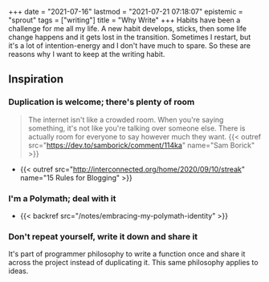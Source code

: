 +++
date = "2021-07-16"
lastmod = "2021-07-21 07:18:07"
epistemic = "sprout"
tags = ["writing"]
title = "Why Write"
+++
Habits have been a challenge for me all my life. A new habit develops, sticks, then some life change happens and it gets lost in the transition. Sometimes I restart, but it's a lot of intention-energy and I don't have much to spare. So these are reasons why I want to keep at the writing habit.

## Inspiration

### Duplication is welcome; there's plenty of room

> The internet isn't like a crowded room. When you're saying something, it's not like you're talking over someone else. There is actually room for everyone to say however much they want. {{< outref src="https://dev.to/samborick/comment/114ka" name="Sam Borick" >}}

- {{< outref src="http://interconnected.org/home/2020/09/10/streak" name="15 Rules for Blogging" >}}

### I'm a Polymath; deal with it

- {{< backref src="/notes/embracing-my-polymath-identity" >}}

### Don't repeat yourself, write it down and share it

It's part of programmer philosophy to write a function once and share it across the project instead of duplicating it. This same philosophy applies to ideas.
